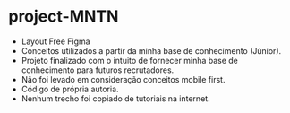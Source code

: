 # project-MNTN
- Layout Free Figma
- Conceitos utilizados a partir da minha base de conhecimento (Júnior).
- Projeto finalizado com o intuito de fornecer minha base de conhecimento para futuros recrutadores.
- Não foi levado em consideração conceitos mobile first.
- Código de própria autoria.
- Nenhum trecho foi copiado de tutoriais na internet.

